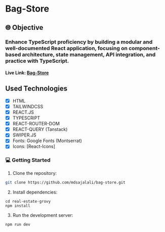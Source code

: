 # Bag-Store

## 🌐 Objective

### Enhance TypeScript proficiency by building a modular and well-documented React application, focusing on component-based architecture, state management, API integration, and practice with TypeScript.

#### Live Link: [Bag-Store](https://bags-store.vercel.app/)

## Used Technologies

- [x] HTML
- [x] TAILWINDCSS
- [x] REACT.JS
- [x] TYPESCRIPT
- [x] REACT-ROUTER-DOM
- [x] REACT-QUERY (Tanstack)
- [x] SWIPER.JS
- [x] Fonts: Google Fonts (Montserrat)
- [x] Icons: [React-Icons]

### 💻 Getting Started

1. Clone the repository:

```bash
git clone https://github.com/mdsajalali/bag-store.git
```

2. Install dependencies:

```
cd real-estate-grovy
npm install
```

3. Run the development server:

```
npm run dev
```
